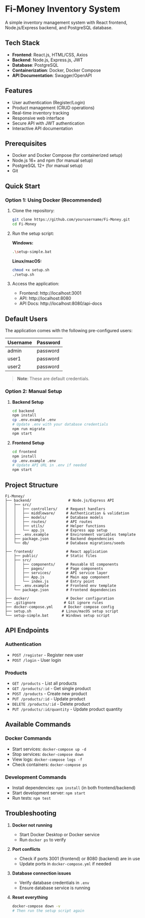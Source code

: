 # Fi-Money Inventory System

A simple inventory management system with React frontend, Node.js/Express backend, and PostgreSQL database.

## Tech Stack

- **Frontend**: React.js, HTML/CSS, Axios
- **Backend**: Node.js, Express.js, JWT
- **Database**: PostgreSQL
- **Containerization**: Docker, Docker Compose
- **API Documentation**: Swagger/OpenAPI

## Features

- User authentication (Register/Login)
- Product management (CRUD operations)
- Real-time inventory tracking
- Responsive web interface
- Secure API with JWT authentication
- Interactive API documentation

## Prerequisites

- Docker and Docker Compose (for containerized setup)
- Node.js 16+ and npm (for manual setup)
- PostgreSQL 12+ (for manual setup)
- Git

## Quick Start

### Option 1: Using Docker (Recommended)

1. Clone the repository:
   ```bash
   git clone https://github.com/yourusername/Fi-Money.git
   cd Fi-Money
   ```

2. Run the setup script:

   **Windows:**
   ```bash
   .\setup-simple.bat
   ```

   **Linux/macOS:**
   ```bash
   chmod +x setup.sh
   ./setup.sh
   ```

3. Access the application:
   - Frontend: http://localhost:3001
   - API: http://localhost:8080
   - API Docs: http://localhost:8080/api-docs

## Default Users

The application comes with the following pre-configured users:

| Username | Password   |
|----------|------------|
| admin    | password   | 
| user1    | password   | 
| user2    | password   | 

> **Note**: These are default credentials.

### Option 2: Manual Setup

1. **Backend Setup**
   ```bash
   cd backend
   npm install
   cp .env.example .env
   # Update .env with your database credentials
   npm run migrate
   npm start
   ```

2. **Frontend Setup**
   ```bash
   cd frontend
   npm install
   cp .env.example .env
   # Update API URL in .env if needed
   npm start
   ```

## Project Structure

```
Fi-Money/
├── backend/                 # Node.js/Express API
│   ├── src/
│   │   ├── controllers/    # Request handlers
│   │   ├── middleware/     # Authentication & validation
│   │   ├── models/         # Database models
│   │   ├── routes/         # API routes
│   │   ├── utils/          # Helper functions
│   │   └── app.js          # Express app setup
│   ├── .env.example        # Environment variables template
│   ├── package.json        # Backend dependencies
│   └── db/                 # Database migrations/seeds
│
├── frontend/               # React application
│   ├── public/             # Static files
│   ├── src/
│   │   ├── components/     # Reusable UI components
│   │   ├── pages/          # Page components
│   │   ├── services/       # API service layer
│   │   ├── App.js          # Main app component
│   │   └── index.js        # Entry point
│   ├── .env.example        # Frontend env template
│   └── package.json        # Frontend dependencies
│
├── docker/                 # Docker configuration
├── .gitignore             # Git ignore rules
├── docker-compose.yml     # Docker compose config
├── setup.sh              # Linux/macOS setup script
└── setup-simple.bat      # Windows setup script
```

## API Endpoints

### Authentication
- `POST /register` - Register new user
- `POST /login` - User login

### Products
- `GET /products` - List all products
- `GET /products/:id` - Get single product
- `POST /products` - Create new product
- `PUT /products/:id` - Update product
- `DELETE /products/:id` - Delete product
- `PUT /products/:id/quantity` - Update product quantity

## Available Commands

### Docker Commands
- Start services: `docker-compose up -d`
- Stop services: `docker-compose down`
- View logs: `docker-compose logs -f`
- Check containers: `docker-compose ps`

### Development Commands
- Install dependencies: `npm install` (in both frontend/backend)
- Start development server: `npm start`
- Run tests: `npm test`

## Troubleshooting

1. **Docker not running**
   - Start Docker Desktop or Docker service
   - Run `docker ps` to verify

2. **Port conflicts**
   - Check if ports 3001 (frontend) or 8080 (backend) are in use
   - Update ports in `docker-compose.yml` if needed

3. **Database connection issues**
   - Verify database credentials in `.env`
   - Ensure database service is running

4. **Reset everything**
   ```bash
   docker-compose down -v
   # Then run the setup script again
   ```



